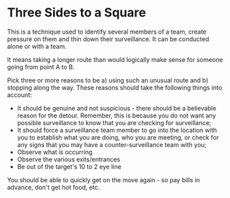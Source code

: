 [Title]: # (Three Sides to a Square)
[Difficulty]: # (Advanced)
[Order]: # (7)

# Three Sides to a Square

This is a technique used to identify several members of a team, create pressure on them and thin down their surveillance. It can be conducted alone or with a team.

It means taking a longer route than would logically make sense for someone going from point A to B.

Pick three or more reasons to be a) using such an unusual route and b) stopping along the way. These reasons should take the following things into account:

*   It should be genuine and not suspicious - there should be a believable reason for the detour. Remember, this is because you do not want any possible surveillance to know that you are checking for surveillance;
*   It should force a surveillance team member to go into the location with you to establish what you are doing, who you are meeting, or check for any signs that you may have a counter-surveillance team with you;
*   Observe what is occurring
*   Observe the various exits/entrances
*   Be out of the target's 10 to 2 eye line

You should be able to quickly get on the move again - so pay bills in advance, don't get hot food, etc.